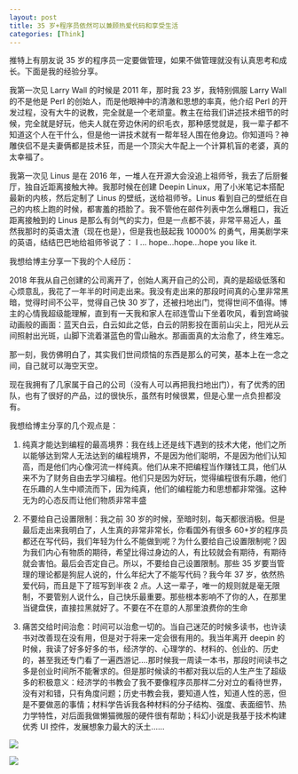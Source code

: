 ```yaml
---
layout: post
title: 35 岁+程序员依然可以兼顾热爱代码和享受生活
categories: [Think]
---
```


推特上有朋友说 35 岁的程序员一定要做管理，如果不做管理就没有认真思考和成长。下面是我的经验分享。

我第一次见 Larry Wall 的时候是 2011 年，那时我 23 岁，我特别佩服 Larry Wall 的不是他是 Perl 的创始人，而是他眼神中的清澈和思想的率真，他介绍 Perl 的开发过程，没有大牛的说教，完全就是一个老顽童。教主在给我们讲述技术细节的时候，完全就是好玩，他夫人就在旁边休闲的织毛衣，那种感觉就是，我一辈子都不知道这个人在干什么，但是他一讲技术就有一帮年轻人围在他身边。你知道吗？神雕侠侣不是夫妻俩都是技术狂，而是一个顶尖大牛配上一个计算机盲的老婆，真的太幸福了。

我第一次见 Linus 是在 2016 年，一堆人在开源大会没追上祖师爷，我去了后厨餐厅，独自近距离接触大神。我那时候在创建 Deepin Linux，用了小米笔记本搭配最新的内核，然后定制了 Linus 的壁纸，送给祖师爷。Linus 看到自己的壁纸在自己的内核上跑的时候，都害羞的捂脸了。我不管他在邮件列表中怎么爆粗口，我近距离接触到的 Linus 是那么有剑气的实力，但是一点都不装，非常平易近人，虽然我那时的英语太渣（现在也是），但是我也鼓起我 10000% 的勇气，用美剧学来的英语，结结巴巴地给祖师爷说了： I ... hope...hope...hope you like it.

我想给博主分享一下我的个人经历：

2018 年我从自己创建的公司离开了，创始人离开自己的公司，真的是超级低落和心烦意乱，我花了一年半的时间走出来。我没有走出来的那段时间真的心里非常黑暗，觉得时间不公平，觉得自己快 30 岁了，还被扫地出门，觉得世间不值得。博主的心情我超级能理解，直到有一天我和家人在祁连雪山下坐着吹风，看到宫崎骏动画般的画面：蓝天白云，白云如此之低，白云的阴影投在面前山尖上，阳光从云间照射出光斑，山脚下流着湛蓝色的雪山融水。那画面真的太治愈了，终生难忘。

那一刻，我仿佛明白了，其实我们世间烦恼的东西是那么的可笑，基本上在一念之间，自己就可以海空天空。

现在我拥有了几家属于自己的公司（没有人可以再把我扫地出门），有了优秀的团队，也有了很好的产品，过的很快乐，虽然有时候很累，但是心里一点负担都没有。

我想给博主分享的几个观点是：
1. 纯真才能达到编程的最高境界：我在线上还是线下遇到的技术大佬，他们之所以能够达到常人无法达到的编程境界，不是因为他们聪明，不是因为他们认知高，而是他们内心像河流一样纯真。他们从来不把编程当作赚钱工具，他们从来不为了财务自由去学习编程。他们只是因为好玩，觉得编程很有乐趣，他们在乐趣的人生中顺流而下，因为纯真，他们的编程能力和思想都非常强。这种无为的心态反而让他们物质非常丰盛

2. 不要给自己设置限制：我之前 30 岁的时候，至暗时刻，每天都很消极。但是最后走出来我明白了，人生真的非常非常长，你看国外有很多 60+岁的程序员都还在写代码，我们年轻为什么不能做到呢？为什么要给自己设置限制呢？因为我们内心有物质的期待，希望比得过身边的人，有比较就会有期待，有期待就会害怕。最后会否定自己。所以，不要给自己设置限制。那些 35 岁要当管理的理论都是狗屁人说的，什么年纪大了不能写代码？我今年 37 岁，依然热爱代码，而且是下了班写到半夜 2 点。人这一辈子，唯一的规则就是毫无限制，不要管别人说什么，自己快乐最重要。那些根本影响不了你的人，在那里当键盘侠，直接拉黑就好了。不要在不在意的人那里浪费你的生命

3. 痛苦交给时间治愈：时间可以治愈一切的。当自己迷茫的时候多读书，也许读书对改善现在没有用，但是对于将来一定会很有用的。我当年离开 deepin 的时候，我读了好多好多的书，经济学的、心理学的、材料的、创业的、历史的，甚至我还专门看了一遍西游记....那时候我一周读一本书，那段时间读书之多是创业时间所不能奢求的。但是那时候读的书都对我以后的人生产生了超级多的积极意义：经济学的书教会了我不要像程序员那样二分对立的看待世界，没有对和错，只有角度问题；历史书教会我，要知道人性，知道人性的恶，但是不要做恶的事情；材料学告诉我各种材料的分子结构、强度、表面细节、热力学特性，对后面我做懒猫微服的硬件很有帮助；科幻小说是我基于技术构建优秀 UI 控件，发展想象力最大的沃土......

![]({{site.url}}/pics/35-years-old/1.png)

![]({{site.url}}/pics/35-years-old/2.png)
